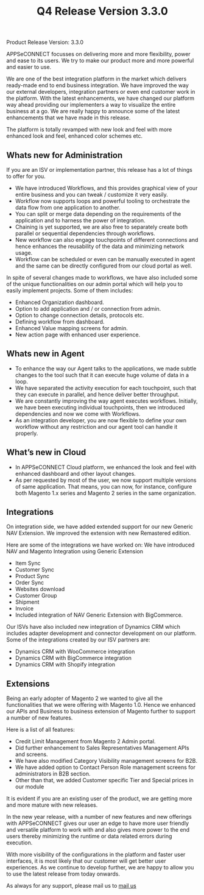 ﻿---
title: "Q4 Release Version 3.3.0"
toc: true
tag: developers
category: "release-notes"
menus: 
    2016Release:
        title: "Q4 V 3.3.0"
        weight: 1
        icon: fa fa-wpexplorer
        identifier: 2016Q4Release
---
Product Release Version: 3.3.0   

APPSeCONNECT focusses on delivering more and more flexibility, power and ease to its 
users. We try to make our product more and more powerful and easier to use. 

We are one of the best integration platform in the market which delivers ready-made 
end to end business integration. We have improved the way our external developers, 
integration partners or even end customer work in the platform. 
With the latest enhancements, we have changed our platform way ahead providing our 
implementers a way to visualize the entire business at a go. We are really happy to 
announce some of the latest enhancements that we have made in this release. 

The platform is totally revamped with new look and feel with more enhanced look 
and feel, enhanced color schemes etc.  

## Whats new for Administration  
If you are an ISV or implementation partner, this release has a lot of things to offer for you.

* We have introduced Workflows, and this provides graphical view of your entire business and you can tweak / customize it very easily.  
* Workflow now supports loops and powerful tooling to orchestrate the data flow from one application to another.  
* You can split or merge data depending on the requirements of the application and to harness the power of integration.  
* Chaining is yet supported, we are also free to separately create both parallel or sequential dependencies through workflows.  
* New workflow can also engage touchpoints of different connections and hence enhances the reusability of the data and minimizing network usage.  
* Workflow can be scheduled or even can be manually executed in agent and the same can be directly configured from our cloud portal as well.  

In spite of several changes made to workflows, we have also included some of the unique functionalities on our admin portal which will help you to easily implement projects. Some of them includes:

* Enhanced Organization dashboard.  
* Option to add application and / or connection from admin.  
* Option to change connection details, protocols etc.  
* Defining workflow from dashboard.  
* Enhanced Value mapping screens for admin.  
* New action page with enhanced user experience.  

## Whats new in Agent 

* To enhance the way our Agent talks to the applications, we made subtle changes to the tool such that it can execute huge volume of data in a loop.  
* We have separated the activity execution for each touchpoint, such that they can execute in parallel, and hence deliver better throughput.  
* We are constantly improving the way agent executes workflows. Initially, we have been executing individual touchpoints, then we introduced dependencies and now we come with Workflows.   
* As an integration developer, you are now flexible to define your own workflow without any restriction and our agent tool can handle it properly.  

## What’s new in Cloud

* In APPSeCONNECT Cloud platform, we enhanced the look and feel with enhanced dashboard and other layout changes.  
* As per requested by most of the user, we now support multiple versions of same application. That means, you can now,
for instance, configure both Magento 1.x series and Magento 2 series in the same organization.  

## Integrations
On integration side, we have added extended support for our new Generic NAV Extension. 
We improved the extension with new Remastered edition.  

Here are some of the integrations we have worked on:
We have introduced NAV and Magento Integration using Generic Extension

* Item Sync  
* Customer Sync  
* Product Sync  
* Order Sync  
* Websites download  
* Customer Group  
* Shipment  
* Invoice  
* Included integration of NAV Generic Extension with BigCommerce.

Our ISVs have also included new integration of Dynamics CRM which includes adapter 
development and connector development on our platform. Some of the integrations created 
by our ISV partners are:  

* Dynamics CRM with WooCommerce integration  
* Dynamics CRM with BigCommerce integration  
* Dynamics CRM with Shopify integration  

## Extensions  
Being an early adopter of Magento 2 we wanted to give all the functionalities 
that we were offering with Magento 1.0. Hence we enhanced our APIs and Business 
to business extension of Magento further to support a number of new features.     

Here is a list of all features:  

* Credit Limit Management from Magento 2 Admin portal.  
* Did further enhancement to Sales Representatives Management APIs and screens.  
* We have also modified Category Visibility management screens for B2B.  
* We have added option to Contact Person Role management screens for administrators in B2B section. 
* Other than that, we added Customer specific Tier and Special prices in our module

It is evident if you are an existing user of the product, we are getting more and more 
mature with new releases. 

In the new year release, with a number of new features and new offerings with 
APPSeCONNECT gives our user an edge to have more user friendly and versatile 
platform to work with and also gives more power to the end users thereby minimizing 
the runtime or data related errors during execution.

With more visibility of the configurations in the platform and faster user interfaces, 
it is most likely that our customer will get better user experiences. As we continue 
to develop further, we are happy to allow you to use the latest release from today 
onwards.  

As always for any support, please mail us to [mail us](support@appseconnect.com) 



